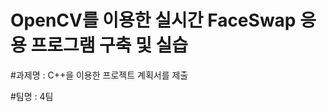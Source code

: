 OpenCV를 이용한 실시간 FaceSwap 응용 프로그램 구축 및 실습
=======================================================


#과제명 : C++을 이용한 프로젝트 계획서를 제출

#팀명 : 4팀
